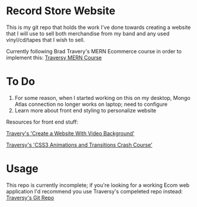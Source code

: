 # Record Store Website 
This is my git repo that holds the work I've done towards creating a website that I will use to sell both merchandise from my band and any used vinyl/cd/tapes that I wish to sell. 

Currently following Brad Travery's MERN Ecommerce course in order to implement this: [Traversy MERN Course](https://www.traversymedia.com/mern-stack-from-scratch)


# To Do 
1. For some reason, when I started working on this on my desktop, Mongo Atlas connection no longer works on laptop; need to configure
2. Learn more about front end styling to personalize website

Resources for front end stuff:

[Travery's 'Create a Website With Video Background'](https://www.youtube.com/watch?v=8MgpE2DTTKA)

[Traversy's 'CSS3 Animations and Transitions Crash Course'](https://www.youtube.com/watch?v=zHUpx90NerM) 


# Usage
This repo is currently incomplete; if you're looking for a working Ecom web application I'd recommend you use Traversy's compeleted repo instead: 
[Traversy's Git Repo](https://github.com/bradtraversy/proshop_mern)
